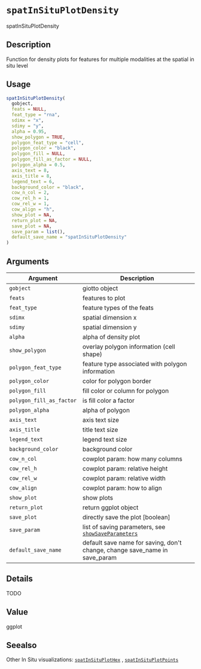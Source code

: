 # `spatInSituPlotDensity`

spatInSituPlotDensity


## Description

Function for density plots for features for multiple modalities at the spatial in situ level


## Usage

```r
spatInSituPlotDensity(
  gobject,
  feats = NULL,
  feat_type = "rna",
  sdimx = "x",
  sdimy = "y",
  alpha = 0.95,
  show_polygon = TRUE,
  polygon_feat_type = "cell",
  polygon_color = "black",
  polygon_fill = NULL,
  polygon_fill_as_factor = NULL,
  polygon_alpha = 0.5,
  axis_text = 8,
  axis_title = 8,
  legend_text = 6,
  background_color = "black",
  cow_n_col = 2,
  cow_rel_h = 1,
  cow_rel_w = 1,
  cow_align = "h",
  show_plot = NA,
  return_plot = NA,
  save_plot = NA,
  save_param = list(),
  default_save_name = "spatInSituPlotDensity"
)
```


## Arguments

Argument      |Description
------------- |----------------
`gobject`     |     giotto object
`feats`     |     features to plot
`feat_type`     |     feature types of the feats
`sdimx`     |     spatial dimension x
`sdimy`     |     spatial dimension y
`alpha`     |     alpha of density plot
`show_polygon`     |     overlay polygon information (cell shape)
`polygon_feat_type`     |     feature type associated with polygon information
`polygon_color`     |     color for polygon border
`polygon_fill`     |     fill color or column for polygon
`polygon_fill_as_factor`     |     is fill color a factor
`polygon_alpha`     |     alpha of polygon
`axis_text`     |     axis text size
`axis_title`     |     title text size
`legend_text`     |     legend text size
`background_color`     |     background color
`cow_n_col`     |     cowplot param: how many columns
`cow_rel_h`     |     cowplot param: relative height
`cow_rel_w`     |     cowplot param: relative width
`cow_align`     |     cowplot param: how to align
`show_plot`     |     show plots
`return_plot`     |     return ggplot object
`save_plot`     |     directly save the plot [boolean]
`save_param`     |     list of saving parameters, see [`showSaveParameters`](#showsaveparameters)
`default_save_name`     |     default save name for saving, don't change, change save_name in save_param


## Details

TODO


## Value

ggplot


## Seealso

Other In Situ visualizations:
 [`spatInSituPlotHex`](#spatinsituplothex) ,
 [`spatInSituPlotPoints`](#spatinsituplotpoints)


